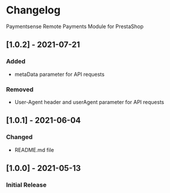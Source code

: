 # Changelog
Paymentsense Remote Payments Module for PrestaShop


## [1.0.2] - 2021-07-21
### Added
- metaData parameter for API requests

### Removed
- User-Agent header and userAgent parameter for API requests


## [1.0.1] - 2021-06-04
### Changed
- README.md file


## [1.0.0] - 2021-05-13
### Initial Release
